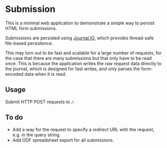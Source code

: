 # Submission

This is a minimal web application to demonstrate a simple way to persist HTML form submissions.

Submissions are persisted using [Journal.IO](https://github.com/sbtourist/Journal.IO), which provides thread-safe file-based persistence.

This may turn out to be fast and scalable for a large number of requests, for the case that there are many submissions but that only have to be read once. This is because the application writes the raw request data directly to the journal, which is designed for fast writes, and only parses the form-encoded data when it is read.

## Usage

Submit HTTP POST requests to `/`.

## To do

* Add a way for the request to specify a redirect URL with the request, e.g. in the query string.
* Add ODF spreadsheet export for all submissions.